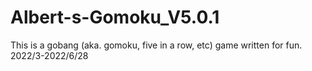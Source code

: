 # Albert-s-Gomoku_V5.0.1
This is a gobang (aka. gomoku, five in a row, etc) game written for fun.  2022/3-2022/6/28

